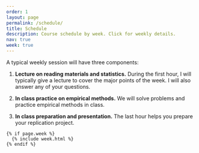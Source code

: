 ```yaml
---
order: 1
layout: page
permalink: /schedule/
title: Schedule
description: Course schedule by week. Click for weekly details.
nav: true
week: true
---
```


A typical weekly session will have three components:

1. **Lecture on reading materials and statistics.** During the first hour, I will typically give a lecture to cover the major points of the week. I will also answer any of your questions.

2. **In class practice on empirical methods.** We will solve problems and practice empirical methods in class.

3. **In class preparation and presentation.** The last hour helps you prepare your replication project.

<div class="post">

    {% if page.week %}
      {% include week.html %}
    {% endif %}

</div>
